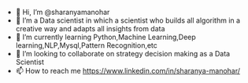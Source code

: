 - 👋 Hi, I’m @sharanyamanohar
- 👀 I’m a Data scientist in which a scientist who builds all algorithm in a creative way and adapts all insights from data
- 🌱 I’m currently learning Python,Machine Learning,Deep learning,NLP,Mysql,Pattern Recognition,etc
- 💞️ I’m looking to collaborate on strategy decision making as a Data Scientist
- 📫 How to reach me https://www.linkedin.com/in/sharanya-manohar/

<!---
sharanyamanohar/sharanyamanohar is a ✨ special ✨ repository because its `README.md` (this file) appears on your GitHub profile.
You can click the Preview link to take a look at your changes.
--->
